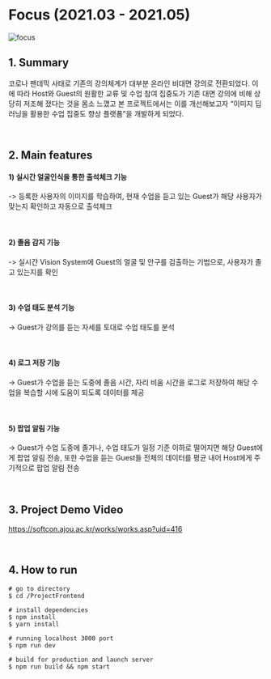 # Focus (2021.03 - 2021.05)

![focus](https://user-images.githubusercontent.com/52441478/126422451-bd5ad780-d494-4050-abc2-35f62594de53.png)

## 1. Summary

코로나 팬데믹 사태로 기존의 강의체계가 대부분 온라인 비대면 강의로 전환되었다. 이에 따라 Host와 Guest의 원활한 교류 및 수업 참여 집중도가 기존 대면 강의에 비해 상당히 저조해 졌다는 것을 몸소 느꼈고 본 프로젝트에서는 이를 개선해보고자 “이미지 딥러닝을 활용한 수업 집중도 향상 플랫폼”을 개발하게 되었다.

<br>

## 2. Main features

#### 1) 실시간 얼굴인식을 통한 출석체크 기능

-> 등록한 사용자의 이미지를 학습하여, 현재 수업을 듣고 있는 Guest가 해당 사용자가 맞는지 확인하고 자동으로 출석체크

<br>

#### 2) 졸음 감지 기능

-> 실시간 Vision System에 Guest의 얼굴 및 안구를 검출하는 기법으로, 사용자가 졸고 있는지를 확인

<br>

#### 3) 수업 태도 분석 기능

-> Guest가 강의를 듣는 자세를 토대로 수업 태도를 분석

<br>

#### 4) 로그 저장 기능

-> Guest가 수업을 듣는 도중에 졸음 시간, 자리 비움 시간을 로그로 저장하여 해당 수업을 복습할 시에 도움이 되도록 데이터를 제공

<br>

#### 5) 팝업 알림 기능

-> Guest가 수업 도중에 졸거나, 수업 태도가 일정 기준 이하로 떨어지면 해당 Guest에게 팝업 알림 전송, 또한 수업을 듣는 Guest들 전체의 데이터를 평균 내어 Host에게 주기적으로 팝업 알림 전송

<br>

## 3. Project Demo Video

https://softcon.ajou.ac.kr/works/works.asp?uid=416

<br>

## 4. How to run

```
# go to directory
$ cd /ProjectFrontend

# install dependencies
$ npm install
$ yarn install

# running localhost 3000 port
$ npm run dev

# build for production and launch server
$ npm run build && npm start

```

